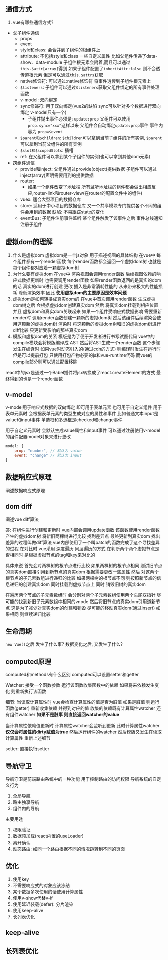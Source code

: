 ## 通信方式
1. vue有哪些通信方式?
- 父子组件通信
  - props
  - event
  - style和class: 会合并到子组件的根组件上
  - attribute: 不包括style和class 一些自定义属性 比如父组件传递了data-show、data-module 子组件根元素会附着,而且可以通过```this.$attr[array]```得到 如果子组件配置了```inheritAttr:false``` 则不会透传道根元素 但是可以通过```this.$attrs```获取
  - native修饰符: 可以通过:native修饰符 将事件透传到子组件根元素上
  - ```$listeners```: 子组件可以通过```$listeners```获取父组件绑定的所有事件处理函数
  - v-model: 双向绑定
  - sync修饰符: 用于双向绑定(vue2的缺陷 sync可以针对多个数据进行双向绑定 v-model只有一个)
    - 子组件抛出事件必须是: ```update:prop``` 父组件可以使用```prop.sync="xxx"```这样以来 父组件会自动绑定```update:prop```事件 事件内容为 ```prop=$event```
  - ```$parent和$children```: ```$children```可以拿到当前子组件的所有实例, ```$parent```可以拿到当前父组件的所有实例
  - ```$slot和$scopedSlots```: 插槽
  - ref: 在父组件可以拿到某个子组件的实例(也可以拿到其他dom元素)
- 跨组件通信
  - provide和inject: 父组件通过provide(object)提供数据 子组件可以通过inject(array)声明需要用到的提供数据
  - router:
    - 如果一个组件改变了地址栏 所有监听地址栏的组件都会做出相应反应,router-link和router-view(在router的配置文件中的组件)
  - vuex: 适合大型项目的数据仓库
  - store: 适用于中小项目的数据仓库 又一个共享模块专门提供各个不同的组件会用到的数据 缺陷: 不易跟踪state的变化
  - eventBus: 子组件注册事件监听 某个组件触发了该事件之后 事件总线通知注册子组件

## 虚拟dom的理解
1. 什么是虚拟dom
虚拟dom是一个js对象 用于描述视图的具体结构 在vue中 每个组件都有一个render函数 每个render函数都会返回一个虚拟dom树 也就是 每个组件都对应着一颗虚拟dom树
1. 为什么要有虚拟dom
在vue中 渲染视图会调用render函数 后续视图依赖的响应式数据更新时 也需要调用render函数 如果render函数返回的是真实的dom的话 真实的dom进行创建 更改 插入是非常消耗性能的 从来带来极大的性能损耗 降低渲染效率 因此 **使用虚拟dom的主要原因是效率问题**
2. 虚拟dom是如何转换成真实dom的
在vue中首次调用render函数 生成虚拟dom树之后 会根据虚拟dom创建真实dom 然后 将真实dom挂载到相应位置 并且 虚拟dom和真实dom关联起来 如果一个组件受响应式数据影响 需要重新render时 调用render函数创建一颗新的虚拟dom树 然后该组件后续渲染会使用这颗新的虚拟dom树 渲染时 将这颗新的虚拟dom树和旧的虚拟dom树进行diff比较 只更新受影响的那些真实dom
3. 模版和虚拟dom的关系
模版是为了便于开发者进行书写试图代码 vue中的compile模块会将模版编译成 AST 然后将AST生成一个render函数 这个步骤发生在编译时
如果vue时动态引入的(通过cdn的方式) 则编译时发生在运行时 但是可以提前打包 只使用打包产物必要的js和vue-runtime代码 而vue的compile部分则可以通过配置移除

react中的jsx是通过一个Babel插件将jsx转换成了react.createElement的方式 最终得到的也是一个render函数

## v-model
v-model用于响应式数据的双向绑定 即可用于表单元素 也可用于自定义组件
用于表单元素时 会根据表单元素的类型生成对应的属性和事件 比如普通文本input是value和input事件 单选框和多选框是checked和change事件

用于自定义元素时 会默认生成value属性和input事件 可以通过注册使用v-model的组件配置model对象来进行更改
```js
model: {
    prop: "number", // 默认为 value
    event: "change" // 默认为 input
}
```

## 数据响应式原理
阐述数据响应式原理

## dom diff
阐述vue diff算法

答: 在组件进行创建和更新时 vue内部会调用update函数 该函数使用render函数产生的虚拟dom树 将新旧两棵树进行比较 找到差异点 最终更新到真实dom 找出差异的过程叫做diff算法 vue内部使用了一个叫patch的函数完成了这个寻找差异的过程
在对比时 vue采用 深度遍历 同层遍历的方式 在判断两个两个虚拟节点是否相同时 是根据虚拟节点的tag和key来对比的

具体来说 首先会对两棵树的根节点进行比较 如果两棵树的根节点相同 则讲旧节点的真实dom直接引用到新节点的真实dom 根据需要更改一些属性 然后 对这两个根节点的子元素数组进行递归的比较 如果两棵树的根节点不同 则按照新节点的信息递归的创建真实dom 同时挂载到虚拟节点上 同时 销毁旧树的真实dom

在遍历两个节点的子元素数组时 会分别对两个子元素数组使用两个头尾双指针 尽可能的找到新旧子元素数组中相同的vnode 然后将旧节点的真实dom引用道新节点 这是为了减少对真实dom的创建和销毁 尽可能的移动真实dom(通过insert) 如果相同 则继续递归比较

## 生命周期
`new Vue()`之后 发生了什么事? 数据变化之后, 又发生了什么?

## computed原理
computed和methods有什么区别
computed可以设置setter和getter

Watcher:  接受一个函数参数 运行该函数收集函数中的依赖 如果将来依赖发生变化 则重新执行该函数

细节: 当读取计算属性时 vue会检查计算属性的值是否为脏值 如果是脏值 则运行函数(getter) 重新收集依赖 并得到对应的值 收集的依赖既有计算属性watcher 还有组件watcher **如果不是脏事 则直接返回watcher的value**

当计算属性依赖值更新时 计算属性watcher会监听到更新 此时计算属性watcher **仅仅会将属性的dirty赋值为true** 然后运行组件的watcher 然后模版又发生在读取计算属性 重新上述细节

setter: 直接执行setter


## 导航守卫
导航守卫是前端路由系统中的一种功能 用于控制路由的访问权限 导航系统的自定义行为

1. 全局导航
2. 路由独享导航
3. 组件内的导航

主要用途
1. 权限验证
2. 数据预加载(react内置的useLoader)
3. 离开确认
4. 动态路由: 如同一个路由根据不同的情况跳转到不同的页面

## 优化
1. 使用key
2. 不需要响应式的对象应该冻结
3. 某个数据多次使用的话使用计算属性
4. 使用v-show代替v-if
5. 使用延迟装载(defer): 分片渲染
6. 使用keep-alive
7. 长列表优化


## keep-alive

## 长列表优化